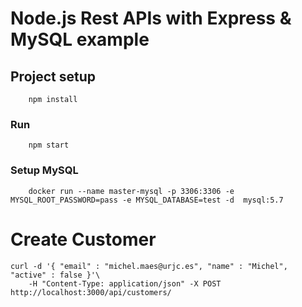 # Node.js Rest APIs with Express & MySQL example

## Project setup
```
    npm install
```

### Run
```
    npm start
```

### Setup MySQL

```
    docker run --name master-mysql -p 3306:3306 -e MYSQL_ROOT_PASSWORD=pass -e MYSQL_DATABASE=test -d  mysql:5.7
```

# Create Customer

```
curl -d '{ "email" : "michel.maes@urjc.es", "name" : "Michel", "active" : false }'\
    -H "Content-Type: application/json" -X POST http://localhost:3000/api/customers/
```

